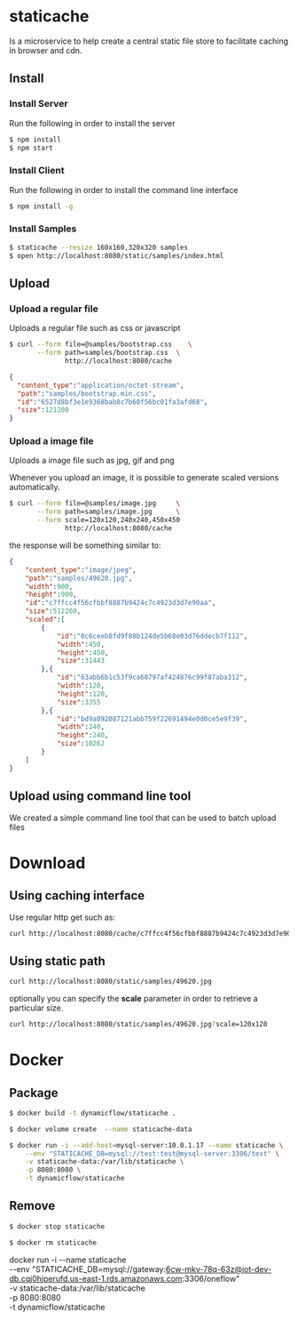 # staticache
Is a microservice to help create a central static file store to facilitate caching in browser and cdn.

## Install

### Install Server

Run the following in order to install the server
``` bash
$ npm install 
$ npm start
```

### Install Client

Run the following in order to install the command line interface
``` bash
$ npm install -g 
```

### Install Samples

``` bash
$ staticache --resize 160x160,320x320 samples
$ open http://localhost:8080/static/samples/index.html
```

## Upload

### Upload a regular file

Uploads a regular file such as css or javascript

``` bash
$ curl --form file=@samples/bootstrap.css    \
       --form path=samples/bootstrap.css  \
              http://localhost:8080/cache
```

```json
{
  "content_type":"application/octet-stream",
  "path":"samples/bootstrap.min.css",
  "id":"6527d8bf3e1e9368bab8c7b60f56bc01fa3afd68",
  "size":121200
}
```

### Upload a image file
Uploads a image file such as jpg, gif and png

Whenever you upload an image, it is possible to generate scaled versions automatically.

``` bash
$ curl --form file=@samples/image.jpg     \
       --form path=samples/image.jpg      \
       --form scale=120x120,240x240,450x450
              http://localhost:8080/cache
```
the response will be something similar to:
```json
{
	"content_type":"image/jpeg",
	"path":"samples/49620.jpg",
	"width":900,
	"height":900,
	"id":"c7ffcc4f56cfbbf8887b9424c7c4923d3d7e90aa",
	"size":512260,
	"scaled":[
		{
			"id":"0c6ceeb8fd9f88b124de5b68e03d76ddecb7f112",
			"width":450,
			"height":450,
			"size":31443
		},{
			"id":"63abb6b1c53f9ca60797af424876c99f87aba312",
			"width":120,
			"height":120,
			"size":3355
		},{
			"id":"bd9a092087121abb759f22691494e0d0ce5e9f39",
			"width":240,
			"height":240,
			"size":10262
		}
	]
}
```

## Upload using command line tool
We created a simple command line tool that can be used to batch upload files


# Download

## Using caching interface
Use regular http get such as:

``` bash
curl http://localhost:8080/cache/c7ffcc4f56cfbbf8887b9424c7c4923d3d7e90aa
```
## Using static path

``` bash
curl http://localhost:8080/static/samples/49620.jpg
```
optionally you can specify the **scale** parameter in order to retrieve a particular size.
``` bash
curl http://localhost:8080/static/samples/49620.jpg?scale=120x120
```

# Docker

## Package 

``` bash
$ docker build -t dynamicflow/staticache .

$ docker volume create  --name staticache-data

$ docker run -i --add-host=mysql-server:10.0.1.17 --name staticache \
    --env "STATICACHE_DB=mysql://test:test@mysql-server:3306/test" \
    -v staticache-data:/var/lib/staticache \
    -p 8080:8080 \
    -t dynamicflow/staticache 
```

## Remove 

``` bash
$ docker stop staticache

$ docker rm staticache

```

docker run -i --name staticache \
    --env "STATICACHE_DB=mysql://gateway:6cw-mkv-78q-63z@iot-dev-db.cqj0hjperufd.us-east-1.rds.amazonaws.com:3306/oneflow" \
    -v staticache-data:/var/lib/staticache \
    -p 8080:8080 \
    -t dynamicflow/staticache 
